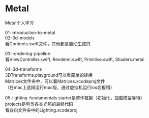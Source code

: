 # Metal
Metal个人学习

01-introduction-to-metal  
02-3d-models  
看Contents.swift文件，其他都是自动生成的  
  
03-rendering-pipeline  
看ViewController.swift, Renderer.swift, Primitive.swift, Shaders.metal  

04-3d-transforms  
3DTransforms.playground可以看简单的转换  
Matrices文件夹中，可以看Matrices.xcodeproj文件  
（在mac上选择运行mac版，通过虚拟机运行ios会报错）  
  
  05-lighting-fundamentals
  starter是整体框架（初始化，加载模型等待）
  projects是包含各类光照的最终代码  
  看各自文件夹中的Lighting.xcodeproj
